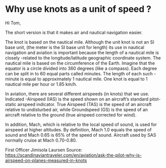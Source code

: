 # Why use knots as a unit of speed ? 

Hi Tom,

The short version is that it makes air and nautical navigation easier.

The knot is based on the nautical mile. Although the unit knot is not an SI base unit, (the meter is the SI base unit for length) its use in nautical navigation and aviation is important because the length of a nautical mile is closely -related to the longitude/latitude geographic coordinate system. The nautical mile is based on the circumference of the Earth. Imagine that the equator is a circle divided into 360 degrees (like a compass). Each degree can be split in to 60 equal parts called minutes. The length of each such -minute is equal to approximately 1 nautical mile. One knot is equal to 1 nautical mile per hour or 1.85 km/h.

In aviation, there are several different airspeeds (in knots) that we use. Indicated -Airspeed (IAS) is the speed shown on an aircraft’s standard pitot-static airspeed indicator. True Airspeed (TAS) is the speed of an aircraft relative to undisturbed air, while Groundspeed (GS) is the speed of an aircraft relative to the ground (true airspeed corrected for wind).

In addition, Mach, which is relative to the local speed of sound, is used for airspeed at higher altitudes. By definition, Mach 1.0 equals the speed of sound and Mach 0.65 is 65% of the speed of sound. Aircraft used by SAS normally cruise at Mach 0.70-0.80.

First Officer Jimisola Laursen
Source: https://scandinaviantraveler.com/en/aviation/ask-the-pilot-why-is-airspeed-on-planes-measured-in-knots
